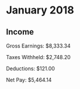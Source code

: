 # January 2018

## Income

Gross Earnings: $8,333.34

Taxes Withheld: $2,748.20

Deductions: $121.00

Net Pay: $5,464.14
